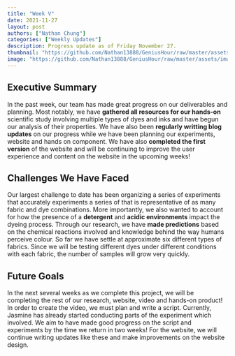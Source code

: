 ```yaml
---
title: "Week V"
date: 2021-11-27
layout: post
authors: ["Nathan Chung"]
categories: ["Weekly Updates"]
description: Progress update as of Friday November 27.
thumbnail: "https://github.com/Nathan13888/GeniusHour/raw/master/assets/images/IMG_1445.JPG"
image: "https://github.com/Nathan13888/GeniusHour/raw/master/assets/images/IMG_1445.JPG"
---
```


## Executive Summary

In the past week, our team has made great progress on our deliverables and planning. Most notably, we have **gathered all resources for our hands-on** scientific study involving multiple types of dyes and inks and have begun our analysis of their properties. We have also been **regularly writting blog updates** on our progress while we have been planning our experiments, website and hands on component. We have also **completed the first version** of the website and will be continuing to improve the user experience and content on the website in the upcoming weeks!

## Challenges We Have Faced

Our largest challenge to date has been organizing a series of experiments that accurately experiments a series of that is representative of as many fabric and dye combinations. More importantly, we also wanted to account for how the presence of a **detergent** and **acidic environments** impact the dyeing process. Through our research, we have **made predictions** based on the chemical reactions involved and knowledge behind the way humans perceive colour. So far we have settle at approximate six different types of fabrics. Since we will be testing different dyes under different conditions with each fabric, the number of samples will grow very quickly.

## Future Goals

In the next several weeks as we complete this project, we will be completing the rest of our research, website, video and hands-on product! In order to create the video, we must plan and write a script. Currently, Jasmine has already started conducting parts of the experiment which involved. We aim to have made good progress on the script and experiments by the time we return in two weeks! For the website, we will continue writing updates like these and make improvements on the website design.
